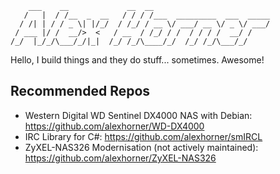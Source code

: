 ```
    ___    __             __  __                          
   /   |  / /__  _  __   / / / /___  _________  ___  _____
  / /| | / / _ \| |/_/  / /_/ / __ \/ ___/ __ \/ _ \/ ___/
 / ___ |/ /  __/>  <   / __  / /_/ / /  / / / /  __/ /    
/_/  |_/_/\___/_/|_|  /_/ /_/\____/_/  /_/ /_/\___/_/     
```

Hello, I build things and they do stuff... sometimes. Awesome!

## Recommended Repos
- Western Digital WD Sentinel DX4000 NAS with Debian: https://github.com/alexhorner/WD-DX4000
- IRC Library for C#: https://github.com/alexhorner/smIRCL
- ZyXEL-NAS326 Modernisation (not actively maintained): https://github.com/alexhorner/ZyXEL-NAS326
